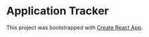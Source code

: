 # Application Tracker

This project was bootstrapped with [Create React App](https://github.com/facebook/create-react-app).
